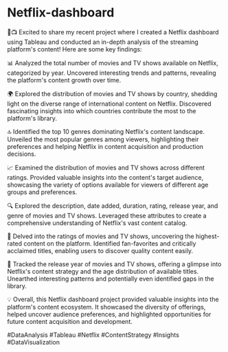 # Netflix-dashboard
🎥📺 Excited to share my recent project where I created a Netflix dashboard using Tableau and conducted an in-depth analysis of the streaming platform's content! Here are some key findings:

📊 Analyzed the total number of movies and TV shows available on Netflix, categorized by year. Uncovered interesting trends and patterns, revealing the platform's content growth over time.

🌍 Explored the distribution of movies and TV shows by country, shedding light on the diverse range of international content on Netflix. Discovered fascinating insights into which countries contribute the most to the platform's library.

🔝 Identified the top 10 genres dominating Netflix's content landscape. Unveiled the most popular genres among viewers, highlighting their preferences and helping Netflix in content acquisition and production decisions.

📈 Examined the distribution of movies and TV shows across different ratings. Provided valuable insights into the content's target audience, showcasing the variety of options available for viewers of different age groups and preferences.

🔍 Explored the description, date added, duration, rating, release year, and genre of movies and TV shows. Leveraged these attributes to create a comprehensive understanding of Netflix's vast content catalog.

🌟 Delved into the ratings of movies and TV shows, uncovering the highest-rated content on the platform. Identified fan-favorites and critically acclaimed titles, enabling users to discover quality content easily.

📆 Tracked the release year of movies and TV shows, offering a glimpse into Netflix's content strategy and the age distribution of available titles. Unearthed interesting patterns and potentially even identified gaps in the library.

💡 Overall, this Netflix dashboard project provided valuable insights into the platform's content ecosystem. It showcased the diversity of offerings, helped uncover audience preferences, and highlighted opportunities for future content acquisition and development.

#DataAnalysis #Tableau #Netflix #ContentStrategy #Insights #DataVisualization

